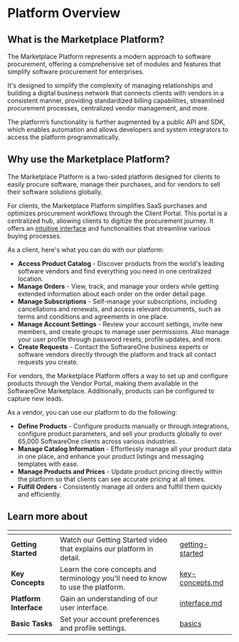 # Platform Overview

## What is the Marketplace Platform?

The Marketplace Platform represents a modern approach to software procurement, offering a comprehensive set of modules and features that simplify software procurement for enterprises.

It's designed to simplify the complexity of managing relationships and building a digital business network that connects clients with vendors in a consistent manner, providing standardized billing capabilities, streamlined procurement processes, centralized vendor management, and more.

The platform’s functionality is further augmented by a public API and SDK, which enables automation and allows developers and system integrators to access the platform programmatically.&#x20;

## Why use the Marketplace Platform? <a href="#features" id="features"></a>

The Marketplace Platform is a two-sided platform designed for clients to easily procure software, manage their purchases, and for vendors to sell their software solutions globally.&#x20;

For clients, the Marketplace Platform simplifies SaaS purchases and optimizes procurement workflows through the Client Portal. This portal is a centralized hub, allowing clients to digitize the procurement journey. It offers an [intuitive interface](getting-started/interface.md) and functionalities that streamline various buying processes.&#x20;

As a client, here's what you can do with our platform:&#x20;

* **Access Product Catalog** - Discover products from the world's leading software vendors and find everything you need in one centralized location.
* **Manage Orders** - View, track, and manage your orders while getting extended information about each order on the order detail page.
* **Manage Subscriptions** - Self-manage your subscriptions, including cancellations and renewals, and access relevant documents, such as terms and conditions and agreements in one place.
* **Manage Account Settings** - Review your account settings, invite new members, and create groups to manage user permissions. Also manage your user profile through password resets, profile updates, and more.
* **Create Requests** - Contact the SoftwareOne business experts or software vendors directly through the platform and track all contact requests you create.

For vendors, the Marketplace Platform offers a way to set up and configure products through the Vendor Portal, making them available in the SoftwareOne Marketplace. Additionally, products can be configured to capture new leads.

As a vendor, you can use our platform to do the following:

* **Define Products** - Configure products manually or through integrations, configure product parameters, and sell your products globally to over 65,000 SoftwareOne clients across various industries.
* **Manage Catalog Information** - Effortlessly manage all your product data in one place, and enhance your product listings and messaging templates with ease.
* **Manage Products and Prices** - Update product pricing directly within the platform so that clients can see accurate pricing at all times.
* **Fulfill Orders** - Consistently manage all orders and fulfill them quickly and efficiently.

## Learn more about

<table data-card-size="large" data-view="cards"><thead><tr><th></th><th></th><th data-hidden data-card-target data-type="content-ref"></th></tr></thead><tbody><tr><td><strong>Getting Started</strong></td><td>Watch our Getting Started video that explains our platform in detail. </td><td><a href="getting-started/">getting-started</a></td></tr><tr><td><strong>Key Concepts</strong></td><td>Learn the core concepts and terminology you'll need to know to use the platform.</td><td><a href="getting-started/key-concepts.md">key-concepts.md</a></td></tr><tr><td><strong>Platform Interface</strong></td><td>Gain an understanding of our user interface.</td><td><a href="getting-started/interface.md">interface.md</a></td></tr><tr><td><strong>Basic Tasks</strong></td><td>Set your account preferences and profile settings.</td><td><a href="getting-started/basics/">basics</a></td></tr></tbody></table>
